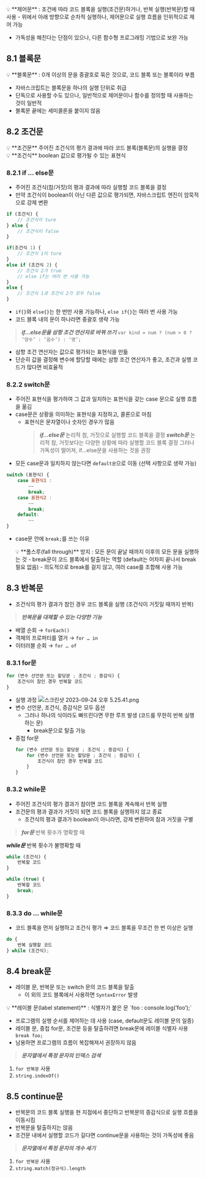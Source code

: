 <aside>
💡 **제어문**
: 조건에 따라 코드 블록을 실행(조건문)하거나, 반복 실행(반복문)할 때 사용
- 위에서 아래 방향으로 순차적 실행하나, 제어문으로 실행 흐름을 인위적으로 제어 가능

</aside>

-   가독성을 해친다는 단점이 있으나, 다른 함수형 프로그래밍 기법으로 보완 가능

## 8.1 블록문

<aside>
💡 **블록문**
: 0개 이상의 문을 중괄호로 묶은 것으로, 코드 블록 또는 블록이라 부름

</aside>

-   자바스크립트는 블록문을 하나의 실행 단위로 취급
-   단독으로 사용할 수도 있으나, 일반적으로 제어문이나 함수를 정의할 때 사용하는 것이 일반적
-   블록문 끝에는 세미콜론을 붙이지 않음

## 8.2 조건문

<aside>
💡 **조건문**
주어진 조건식의 평가 결과에 따라 코드 블록(블록문)의 실행을 결정

</aside>

<aside>
💡 **조건식**
boolean 값으로 평가될 수 있는 표현식

</aside>

### 8.2.1 if … else문

-   주어진 조건식(참/거짓)의 평과 결과에 따라 실행할 코드 블록을 결정
-   만약 조건식이 boolean이 아닌 다른 값으로 평가되면, 자바스크립트 엔진이 암묵적으로 강제 변환

```jsx
if (조건식) {
    // 조건식이 ture
} else {
    // 조건식이 false
}
```

```jsx
if(조건식 1) {
	// 조건식 1이 ture
}
else if (조건식 2) {
	// 조건식 2가 true
	// else if는 여러 번 사용 가능
}
else {
	// 조건식 1과 조건식 2가 모두 false
}
```

-   `if{}`와 `else{}`는 한 번만 사용 가능하나, `else if{}`는 여러 번 사용 가능
-   코드 블록 내의 문이 하나라면 중괄호 생략 가능

> **_if…else문을 삼항 조건 연산자로 바꿔 쓰기_**
> `var kind = num ? (num > 0 ? ‘양수’ : ‘음수’) : ‘영’;`

-   삼항 조건 연산자는 값으로 평가되는 표현식을 만듦
-   단순히 값을 결정해 변수에 할당할 때에는 삼항 조건 연산자가 좋고, 조건과 실행 코드가 많다면 비효율적
    >

### 8.2.2 switch문

-   주어진 표현식을 평가하여 그 값과 일치하는 표현식을 갖는 case 문으로 실행 흐름을 옮김
-   case문은 상황을 의미하는 표현식을 지정하고, 콜론으로 마침
    -   표현식은 문자열이나 숫자인 경우가 많음
        > **_if…else문_**
        > 논리적 참, 거짓으로 실행할 코드 블록을 결정
        **_switch문_**
        논리적 참, 거짓보다는 다양한 상황에 따라 실행할 코드 블록 결정
        그러나 가독성이 떨어져, if…else문을 사용하는 것을 권장
        >
-   모든 case문과 일치하지 않는다면 `default문`으로 이동 (선택 사항으로 생략 가능)

```jsx
switch (표현식) {
	case 표현식1 :
		~~
		break;
	case 표현식2 :
		~~
		break;
	default:
		~~
}
```

-   case문 안에 `break;`를 쓰는 이유
      <aside>
      💡 **폴스루(fall through)** 방지
      : 모든 문이 끝날 때까지 이후의 모든 문을 실행하는 것
      - break문이 코드 블록에서 탈출하는 역할 (default는 어차피 끝나서 break 필요 없음)
      - 의도적으로 break를 걸지 않고, 여러 case를 조합해 사용 가능
      
      </aside>


## 8.3 반복문

-   조건식의 평가 결과가 참인 경우 코드 블록을 실행 (조건식이 거짓일 때까지 반복)

> **_반복문을 대체할 수 있는 다양한 기능_**

-   배열 순회 → `forEach()`
-   객체의 프로퍼티를 열거 → `for … in`
-   이터러블 순회 → `for … of`
    >

### 8.3.1 for문

```jsx
for (변수 선언문 또는 할당문 ; 조건식 ; 증감식) {
	조건식이 참인 경우 반복할 코드
}
```

-   실행 과정
    ![스크린샷 2023-09-24 오후 5.25.41.png](https://prod-files-secure.s3.us-west-2.amazonaws.com/f15bdfe8-e824-4d79-9d88-8bf1244f8c56/9a27c216-8753-47c5-a14a-e837fb833293/%E1%84%89%E1%85%B3%E1%84%8F%E1%85%B3%E1%84%85%E1%85%B5%E1%86%AB%E1%84%89%E1%85%A3%E1%86%BA_2023-09-24_%E1%84%8B%E1%85%A9%E1%84%92%E1%85%AE_5.25.41.png)
-   변수 선언문, 조건식, 증감식은 모두 옵션
    -   그러나 하나의 식이라도 빠뜨린다면 무한 루프 발생 (코드를 무한히 반복 실행하는 문)
        -   break문으로 탈출 가능
-   중첩 for문
    ```jsx
    for (변수 선언문 또는 할당문 ; 조건식 ; 증감식) {
    	for (변수 선언문 또는 할당문 ; 조건식 ; 증감식) {
    		조건식이 참인 경우 반복할 코드
    	}
    }
    ```

### 8.3.2 while문

-   주어진 조건식의 평가 결과가 참이면 코드 블록을 계속해서 반복 실행
-   조건문의 평과 결과가 거짓이 되면 코드 블록을 실행하지 않고 종료
    -   조건식의 평과 결과가 boolean이 아니라면, 강제 변환하여 참과 거짓을 구별

> **_for문_**
> 반복 횟수가 명확할 때

**_while문_**
반복 횟수가 불명확할 때

>

```jsx
while (조건식) {
	반복할 코드
}
```

```jsx
while (true) {
	반복할 코드
	break;
}
```

### 8.3.3 do … while문

-   코드 블록을 먼저 실행하고 조건식 평가
    ⇒ 코드 블록을 무조건 한 번 이상은 실행

```jsx
do {
	반복 실행할 코드
} while (조건식);
```

## 8.4 break문

-   레이블 문, 반복문 또는 switch 문의 코드 블록을 탈출
    -   이 외의 코드 블록에서 사용하면 `SyntaxError` 발생

<aside>
💡 **레이블 문(label statement)**
: 식별자가 붙은 문
`foo : console.log(’foo’);`

-   프로그램의 실행 순서를 제어하는 데 사용 (case, default문도 레이블 문의 일종)
-   레이블 문, 중첩 for문, 조건문 등을 탈출하려면 break문에 레이블 식별자 사용
    `break foo;`
-   남용하면 프로그램의 흐름이 복잡해져서 권장하지 않음
</aside>

> **_문자열에서 특정 문자의 인덱스 검색_**

1. `for 반복문` 사용
2. `string.indexOf()`
    >

## 8.5 continue문

-   반복문의 코드 블록 실행을 현 지점에서 중단하고 반복문의 증감식으로 실행 흐름을 이동시킴
-   반복문을 탈출하지는 않음
-   조건문 내에서 실행할 코드가 길다면 continue문을 사용하는 것이 가독성에 좋음

> **_문자열에서 특정 문자의 개수 세기_**

1. `for 반복문` 사용
2. `string.match(정규식).length`
    >

